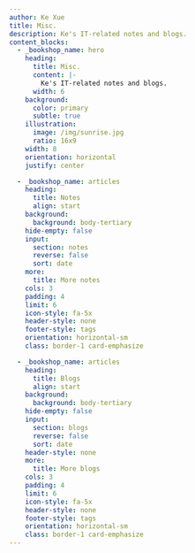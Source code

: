 ```yaml
---
author: Ke Xue
title: Misc.
description: Ke's IT-related notes and blogs.
content_blocks:
  - _bookshop_name: hero
    heading:
      title: Misc.
      content: |-
        Ke's IT-related notes and blogs.
      width: 6
    background:
      color: primary
      subtle: true
    illustration:
      image: /img/sunrise.jpg
      ratio: 16x9
    width: 8
    orientation: horizontal
    justify: center

  - _bookshop_name: articles
    heading:
      title: Notes
      align: start
    background:
      background: body-tertiary
    hide-empty: false
    input:
      section: notes
      reverse: false
      sort: date
    more:
      title: More notes
    cols: 3
    padding: 4
    limit: 6
    icon-style: fa-5x
    header-style: none
    footer-style: tags
    orientation: horizontal-sm
    class: border-1 card-emphasize

  - _bookshop_name: articles
    heading:
      title: Blogs
      align: start
    background:
      background: body-tertiary
    hide-empty: false
    input:
      section: blogs
      reverse: false
      sort: date
    header-style: none
    more:
      title: More blogs
    cols: 3
    padding: 4
    limit: 6
    icon-style: fa-5x
    header-style: none
    footer-style: tags
    orientation: horizontal-sm
    class: border-1 card-emphasize
---
```

